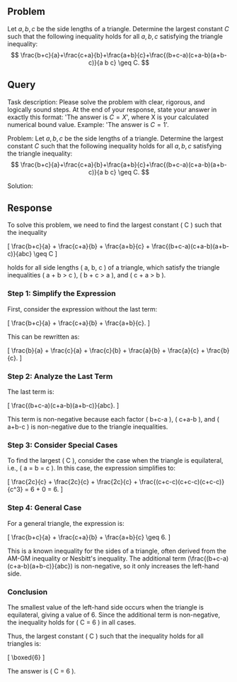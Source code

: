 ## Problem

Let $a, b, c$ be the side lengths of a triangle. Determine the largest constant $C$ such that the following inequality holds for all $a, b, c$ satisfying the triangle inequality:
$$
\frac{b+c}{a}+\frac{c+a}{b}+\frac{a+b}{c}+\frac{(b+c-a)(c+a-b)(a+b-c)}{a b c} \geq C.
$$

## Query

Task description: Please solve the problem with clear, rigorous, and logically sound steps. At the end of your response, state your answer in exactly this format: 'The answer is $C=X$', where X is your calculated numerical bound value. Example: 'The answer is $C=1$'.

Problem: Let $a, b, c$ be the side lengths of a triangle. Determine the largest constant $C$ such that the following inequality holds for all $a, b, c$ satisfying the triangle inequality:
$$
\frac{b+c}{a}+\frac{c+a}{b}+\frac{a+b}{c}+\frac{(b+c-a)(c+a-b)(a+b-c)}{a b c} \geq C.
$$

Solution:

## Response

To solve this problem, we need to find the largest constant \( C \) such that the inequality

\[
\frac{b+c}{a} + \frac{c+a}{b} + \frac{a+b}{c} + \frac{(b+c-a)(c+a-b)(a+b-c)}{abc} \geq C
\]

holds for all side lengths \( a, b, c \) of a triangle, which satisfy the triangle inequalities \( a + b > c \), \( b + c > a \), and \( c + a > b \).

### Step 1: Simplify the Expression

First, consider the expression without the last term:

\[
\frac{b+c}{a} + \frac{c+a}{b} + \frac{a+b}{c}.
\]

This can be rewritten as:

\[
\frac{b}{a} + \frac{c}{a} + \frac{c}{b} + \frac{a}{b} + \frac{a}{c} + \frac{b}{c}.
\]

### Step 2: Analyze the Last Term

The last term is:

\[
\frac{(b+c-a)(c+a-b)(a+b-c)}{abc}.
\]

This term is non-negative because each factor \( b+c-a \), \( c+a-b \), and \( a+b-c \) is non-negative due to the triangle inequalities.

### Step 3: Consider Special Cases

To find the largest \( C \), consider the case when the triangle is equilateral, i.e., \( a = b = c \). In this case, the expression simplifies to:

\[
\frac{2c}{c} + \frac{2c}{c} + \frac{2c}{c} + \frac{(c+c-c)(c+c-c)(c+c-c)}{c^3} = 6 + 0 = 6.
\]

### Step 4: General Case

For a general triangle, the expression is:

\[
\frac{b+c}{a} + \frac{c+a}{b} + \frac{a+b}{c} \geq 6.
\]

This is a known inequality for the sides of a triangle, often derived from the AM-GM inequality or Nesbitt's inequality. The additional term \(\frac{(b+c-a)(c+a-b)(a+b-c)}{abc}\) is non-negative, so it only increases the left-hand side.

### Conclusion

The smallest value of the left-hand side occurs when the triangle is equilateral, giving a value of 6. Since the additional term is non-negative, the inequality holds for \( C = 6 \) in all cases.

Thus, the largest constant \( C \) such that the inequality holds for all triangles is:

\[
\boxed{6}
\]

The answer is \( C = 6 \).
